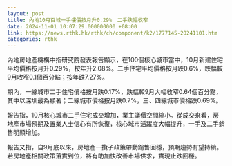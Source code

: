 ```yaml
---
layout: post
title: 內地10月百城一手樓價按月升0.29%　二手跌幅收窄
date: 2024-11-01 10:07:29.000000000 +08:00
link: https://news.rthk.hk/rthk/ch/component/k2/1777145-20241101.htm
categories: rthk
---
```


內地房地產機構中指研究院發表報告顯示，在100個核心城市當中，10月新建住宅平均價格按月升0.29%，按年升2.08%。二手住宅平均價格按月跌0.6%，跌幅較9月收窄0.1個百分點；按年跌7.27%。

期內，一線城市二手住宅價格按月跌0.17%，跌幅較9月大幅收窄0.64個百分點，其中以深圳最為顯著；二線城市價格按月跌0.7%，三、四線城市價格跌0.69%。

報告指，10月核心城市二手住宅成交增加，業主議價空間縮小。從成交來看，房地產市場預期及置業人士信心有所恢復，核心城市活躍度大幅提升，一手及二手銷售明顯增加。

報告又指，自9月底以來，房地產一攬子政策帶動銷售回穩，預期趨勢有望持續。若房地產相關政策落實到位，將有助加快改善市場供求，實現止跌回穩。

